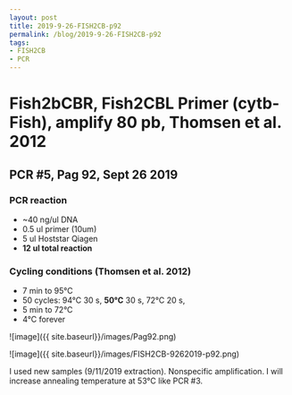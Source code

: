 ```yaml
---
layout: post
title: 2019-9-26-FISH2CB-p92
permalink: /blog/2019-9-26-FISH2CB-p92
tags:
- FISH2CB
- PCR
---
```

# Fish2bCBR, Fish2CBL Primer (cytb-Fish), amplify **80 pb**, Thomsen et al. 2012
## **PCR #5, Pag 92, Sept 26 2019**

### **PCR reaction**
* ~40 ng/ul DNA
* 0.5 ul primer (10um)
* 5   ul Hoststar Qiagen
* **12  ul total reaction**


### **Cycling conditions (Thomsen et al. 2012)**
- 7 min to 95°C
- 50 cycles:
  94°C 30 s,
  **50°C** 30 s,
  72°C 20 s,
- 5 min to 72°C
- 4°C forever

![image]({{ site.baseurl}}/images/Pag92.png)

![image]({{ site.baseurl}}/images/FISH2CB-9262019-p92.png)

I used new samples (9/11/2019 extraction). Nonspecific amplification. I will increase annealing temperature at 53°C like PCR #3.
